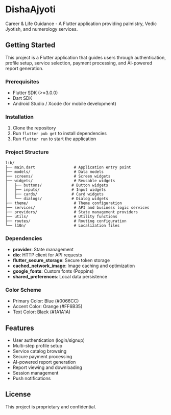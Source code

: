 # DishaAjyoti

Career & Life Guidance - A Flutter application providing palmistry, Vedic Jyotish, and numerology services.

## Getting Started

This project is a Flutter application that guides users through authentication, profile setup, service selection, payment processing, and AI-powered report generation.

### Prerequisites

- Flutter SDK (>=3.0.0)
- Dart SDK
- Android Studio / Xcode (for mobile development)

### Installation

1. Clone the repository
2. Run `flutter pub get` to install dependencies
3. Run `flutter run` to start the application

### Project Structure

```
lib/
├── main.dart                 # Application entry point
├── models/                   # Data models
├── screens/                  # Screen widgets
├── widgets/                  # Reusable widgets
│   ├── buttons/             # Button widgets
│   ├── inputs/              # Input widgets
│   ├── cards/               # Card widgets
│   └── dialogs/             # Dialog widgets
├── theme/                    # Theme configuration
├── services/                 # API and business logic services
├── providers/                # State management providers
├── utils/                    # Utility functions
├── routes/                   # Routing configuration
└── l10n/                     # Localization files
```

### Dependencies

- **provider**: State management
- **dio**: HTTP client for API requests
- **flutter_secure_storage**: Secure token storage
- **cached_network_image**: Image caching and optimization
- **google_fonts**: Custom fonts (Poppins)
- **shared_preferences**: Local data persistence

### Color Scheme

- Primary Color: Blue (#0066CC)
- Accent Color: Orange (#FF6B35)
- Text Color: Black (#1A1A1A)

## Features

- User authentication (login/signup)
- Multi-step profile setup
- Service catalog browsing
- Secure payment processing
- AI-powered report generation
- Report viewing and downloading
- Session management
- Push notifications

## License

This project is proprietary and confidential.
